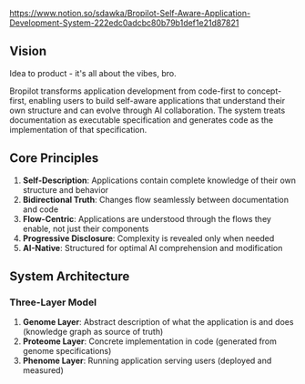 https://www.notion.so/sdawka/Bropilot-Self-Aware-Application-Development-System-222edc0adcbc80b79b1def1e21d87821

## Vision
Idea to product - it's all about the vibes, bro.

Bropilot transforms application development from code-first to concept-first, enabling users to build self-aware applications that understand their own structure and can evolve through AI collaboration. The system treats documentation as executable specification and generates code as the implementation of that specification.

## Core Principles

1. **Self-Description**: Applications contain complete knowledge of their own structure and behavior
2. **Bidirectional Truth**: Changes flow seamlessly between documentation and code
3. **Flow-Centric**: Applications are understood through the flows they enable, not just their components
4. **Progressive Disclosure**: Complexity is revealed only when needed
5. **AI-Native**: Structured for optimal AI comprehension and modification

## System Architecture

### Three-Layer Model

1. **Genome Layer**: Abstract description of what the application is and does (knowledge graph as source of truth)
2. **Proteome Layer**: Concrete implementation in code (generated from genome specifications)
3. **Phenome Layer**: Running application serving users (deployed and measured)